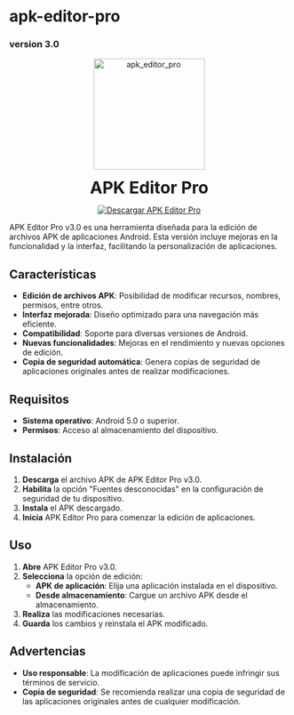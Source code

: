# apk-editor-pro
### version 3.0 

<p align="center">
  <img src="https://github.com/user-attachments/assets/27cb349c-661f-4e44-be90-75fc5b75bc7f" alt="apk_editor_pro" width="200">
</p>

<p align="center">
  <span style="font-size: 30px; font-weight: bold;">APK Editor Pro</span>
</p>

<p align="center">
  <a href="https://github.com/CodeByDante/APK-editor-pro/releases/download/Editor/APK.editor.pro.apk">
    <img src="https://img.shields.io/badge/Descargar%20APK%20Editor%20Pro-001f3f?style=for-the-badge&logo=android&logoColor=white&labelColor=001f3f&logoWidth=30&borderRadius=20" alt="Descargar APK Editor Pro"/>
  </a>
</p>

APK Editor Pro v3.0 es una herramienta diseñada para la edición de archivos APK de aplicaciones Android. Esta versión incluye mejoras en la funcionalidad y la interfaz, facilitando la personalización de aplicaciones.

## Características

- **Edición de archivos APK**: Posibilidad de modificar recursos, nombres, permisos, entre otros.
- **Interfaz mejorada**: Diseño optimizado para una navegación más eficiente.
- **Compatibilidad**: Soporte para diversas versiones de Android.
- **Nuevas funcionalidades**: Mejoras en el rendimiento y nuevas opciones de edición.
- **Copia de seguridad automática**: Genera copias de seguridad de aplicaciones originales antes de realizar modificaciones.

## Requisitos

- **Sistema operativo**: Android 5.0 o superior.
- **Permisos**: Acceso al almacenamiento del dispositivo.

## Instalación

1. **Descarga** el archivo APK de APK Editor Pro v3.0.
2. **Habilita** la opción "Fuentes desconocidas" en la configuración de seguridad de tu dispositivo.
3. **Instala** el APK descargado.
4. **Inicia** APK Editor Pro para comenzar la edición de aplicaciones.

## Uso

1. **Abre** APK Editor Pro v3.0.
2. **Selecciona** la opción de edición:
   - **APK de aplicación**: Elija una aplicación instalada en el dispositivo.
   - **Desde almacenamiento**: Cargue un archivo APK desde el almacenamiento.
3. **Realiza** las modificaciones necesarias.
4. **Guarda** los cambios y reinstala el APK modificado.

## Advertencias

- **Uso responsable**: La modificación de aplicaciones puede infringir sus términos de servicio.
- **Copia de seguridad**: Se recomienda realizar una copia de seguridad de las aplicaciones originales antes de cualquier modificación.
